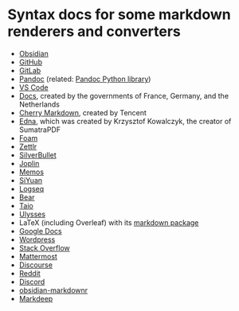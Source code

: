 # Syntax docs for some markdown renderers and converters

- [Obsidian](https://help.obsidian.md/Editing+and+formatting/Basic+formatting+syntax)
- [GitHub](https://docs.github.com/en/get-started/writing-on-github/getting-started-with-writing-and-formatting-on-github)
- [GitLab](https://docs.gitlab.com/ee/user/markdown.html)
- [Pandoc](https://pandoc.org/MANUAL.html) (related: [Pandoc Python library](https://boisgera.github.io/pandoc/markdown/))
- [VS Code](https://code.visualstudio.com/docs/languages/markdown#_markdown-preview)
- [Docs](https://github.com/suitenumerique/docs), created by the governments of France, Germany, and the Netherlands
- [Cherry Markdown](https://github.com/Tencent/cherry-markdown), created by Tencent
- [Edna](https://edna.arslexis.io/), which was created by Krzysztof Kowalczyk, the creator of SumatraPDF
- [Foam](https://github.com/foambubble/foam)
- [Zettlr](https://docs.zettlr.com/en/core/writing-markdown/)
- [SilverBullet](https://silverbullet.md/Markdown/Extensions)
- [Joplin](https://joplinapp.org/help/apps/markdown/)
- [Memos](https://github.com/usememos/memos)
- [SiYuan](https://github.com/siyuan-note/siyuan)
- [Logseq](https://facedragons.com/foss/logseq-markdown-cheat-sheet/)
- [Bear](https://bear.app/faq/how-to-use-markdown-in-bear/)
- [Taio](https://docs.taio.app/#/quick-start/editor)
- [Ulysses](https://help.ulysses.app/en_US/guides/markdown-xl)
- LaTeX (including Overleaf) with its [markdown package](https://www.overleaf.com/learn/how-to/Writing_Markdown_in_LaTeX_Documents)
- [Google Docs](https://workspaceupdates.googleblog.com/2024/07/import-and-export-markdown-in-google-docs.html)
- [Wordpress](https://wordpress.com/support/wordpress-editor/blocks/markdown-block/)
- [Stack Overflow](https://stackoverflow.com/editing-help)
- [Mattermost](https://docs.mattermost.com/collaborate/format-messages.html)
- [Discourse](https://meta.discourse.org/t/formatting-posts-using-markdown-bbcode-and-html/239348)
- [Reddit](https://support.reddithelp.com/hc/en-us/articles/360043033952-Formatting-Guide)
- [Discord](https://support.discord.com/hc/en-us/articles/210298617-Markdown-Text-101-Chat-Formatting-Bold-Italic-Underline)
- [obsidian-markdownr](https://github.com/IAmStoxe/obsidian-markdownr)
- [Markdeep](https://casual-effects.com/markdeep/)
